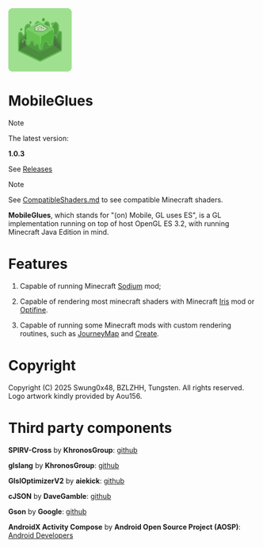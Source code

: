 <img src="assets/MobileGlues-icon.png" width="128">

MobileGlues
====

> [!NOTE]
> 
> The latest version:
> 
> **1.0.3**
>
> See [Releases](https://github.com/Swung0x48/MobileGlues-release/releases)

> [!NOTE]
> 
> See [CompatibleShaders.md](https://github.com/Swung0x48/MobileGlues-release/blob/main/CompatibleShaders.md) to see compatible Minecraft shaders.

**MobileGlues**, which stands for "(on) Mobile, GL uses ES", is a GL implementation running on top of host OpenGL ES 3.2, with running Minecraft Java Edition in mind.

Features
====

1. Capable of running Minecraft [Sodium](https://github.com/CaffeineMC/sodium) mod;

2. Capable of rendering most minecraft shaders with Minecraft [Iris](https://github.com/IrisShaders/Iris) mod or [Optifine](https://optifine.net/home).

3. Capable of running some Minecraft mods with custom rendering routines, such as [JourneyMap](https://teamjm.github.io/journeymap-docs/latest) and [Create](https://createmod.net).

Copyright
====

Copyright (C) 2025 Swung0x48, BZLZHH, Tungsten. All rights reserved. Logo artwork kindly provided by Aou156.

Third party components
====

**SPIRV-Cross** by **KhronosGroup**: [github](https://github.com/KhronosGroup/SPIRV-Cross)

**glslang** by **KhronosGroup**: [github](https://github.com/KhronosGroup/glslang)

**GlslOptimizerV2** by **aiekick**: [github](https://github.com/aiekick/GlslOptimizerV2)

**cJSON** by **DaveGamble**: [github](https://github.com/DaveGamble/cJSON)

**Gson** by **Google**: [github](https://github.com/google/gson)  

**AndroidX Activity Compose** by **Android Open Source Project (AOSP)**: [Android Developers](https://developer.android.com/jetpack/androidx/releases/activity)
